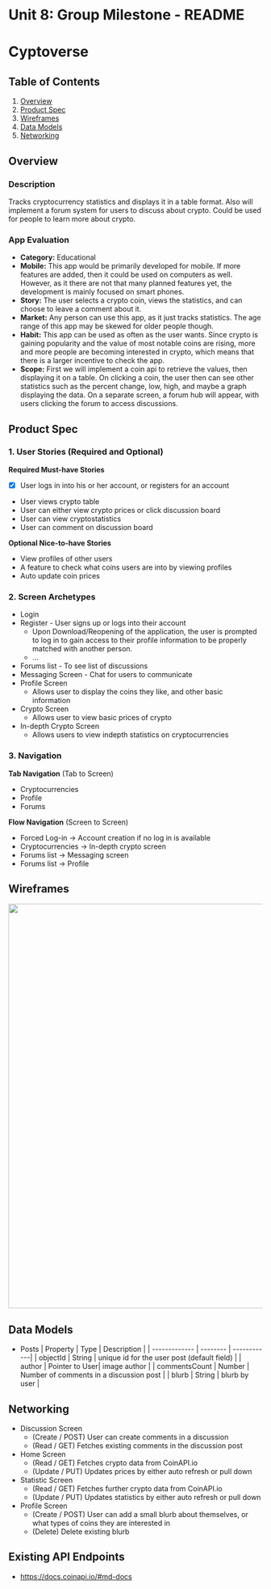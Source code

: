 Unit 8: Group Milestone - README
===

# Cyptoverse

## Table of Contents
1. [Overview](#Overview)
1. [Product Spec](#Product-Spec)
1. [Wireframes](#Wireframes)
1. [Data Models](#Data-Models)
1. [Networking](#Networking)

## Overview
### Description
Tracks cryptocurrency statistics and displays it in a table format. Also will implement a forum system for users to discuss about crypto. Could be used for people to learn more about crypto.

### App Evaluation
- **Category:** Educational
- **Mobile:** This app would be primarily developed for mobile. If more features are added, then it could be used on computers as well. However, as it there are not that many planned features yet, the development is mainly focused on smart phones.
- **Story:** The user selects a crypto coin, views the statistics, and can choose to leave a comment about it.
- **Market:** Any person can use this app, as it just tracks statistics. The age range of this app may be skewed for older people though.
- **Habit:** This app can be used as often as the user wants. Since crypto is gaining popularity and the value of most notable coins are rising, more and more people are becoming interested in crypto, which means that there is a larger incentive to check the app.
- **Scope:** First we will implement a coin api to retrieve the values, then displaying it on a table. On clicking a coin, the user then can see other statistics such as the percent change, low, high, and maybe a graph displaying the data. On a separate screen, a forum hub will appear, with users clicking the forum to access discussions.

## Product Spec
### 1. User Stories (Required and Optional)

**Required Must-have Stories**

* [X] User logs in into his or her account, or registers for an account
* User views crypto table
* User can either view crypto prices or click discussion board
* User can view cryptostatistics
* User can comment on discussion board

**Optional Nice-to-have Stories**

* View profiles of other users
* A feature to check what coins users are into by viewing profiles
* Auto update coin prices

### 2. Screen Archetypes

* Login 
* Register - User signs up or logs into their account
   * Upon Download/Reopening of the application, the user is prompted to log in to gain access to their profile information to be properly matched with another person. 
   * ...
* Forums list - To see list of discussions
* Messaging Screen - Chat for users to communicate
* Profile Screen 
   * Allows user to display the coins they like, and other basic information
* Crypto Screen
   * Allows user to view basic prices of crypto
* In-depth Crypto Screen
   * Allows users to view indepth statistics on cryptocurrencies

### 3. Navigation

**Tab Navigation** (Tab to Screen)

* Cryptocurrencies
* Profile
* Forums


**Flow Navigation** (Screen to Screen)
* Forced Log-in -> Account creation if no log in is available
* Cryptocurrencies -> In-depth crypto screen
* Forums list -> Messaging screen
* Forums list -> Profile

## Wireframes
<img src="https://i.imgur.com/9CrjH1K.jpg" width=800><br>

## Data Models
  * Posts
     | Property      | Type     | Description |
     | ------------- | -------- | ------------|
     | objectId      | String   | unique id for the user post (default field) |
     | author        | Pointer to User| image author |
     | commentsCount | Number   | Number of comments in a discussion post |
     | blurb         | String   | blurb by user |

  
## Networking
 * Discussion Screen
    * (Create / POST) User can create comments in a discussion
    * (Read / GET) Fetches existing comments in the discussion post 
 * Home Screen
    * (Read / GET) Fetches crypto data from CoinAPI.io
    * (Update / PUT) Updates prices by either auto refresh or pull down 
 * Statistic Screen
    * (Read / GET) Fetches further crypto data from CoinAPI.io
    * (Update / PUT) Updates statistics by either auto refresh or pull down
 * Profile Screen
    * (Create / POST) User can add a small blurb about themselves, or what types of coins they are interested in
    * (Delete) Delete existing blurb

 ## Existing API Endpoints
  * https://docs.coinapi.io/#md-docs

